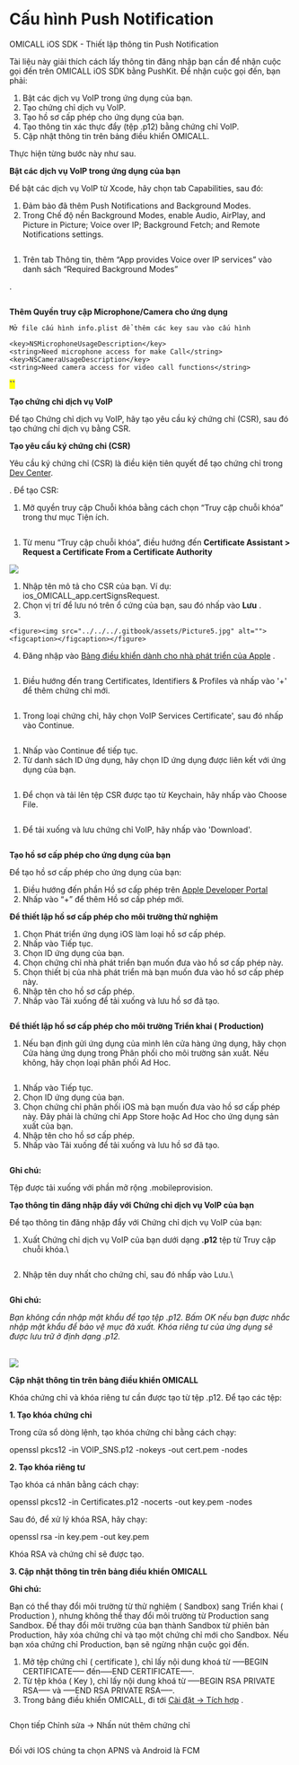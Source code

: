 # Cấu hình Push Notification

OMICALL iOS SDK - Thiết lập thông tin Push Notification

Tài liệu này giải thích cách lấy thông tin đăng nhập bạn cần để nhận cuộc gọi đến trên OMICALL iOS SDK bằng PushKit. Để nhận cuộc gọi đến, bạn phải:

1. Bật các dịch vụ VoIP trong ứng dụng của bạn.
2. Tạo chứng chỉ dịch vụ VoIP.
3. Tạo hồ sơ cấp phép cho ứng dụng của bạn.
4. Tạo thông tin xác thực đẩy (tệp .p12) bằng chứng chỉ VoIP.
5. Cập nhật thông tin trên bảng điều khiển OMICALL.

Thực hiện từng bước này như sau.

**Bật các dịch vụ VoIP trong ứng dụng của bạn**

Để bật các dịch vụ VoIP từ Xcode, hãy chọn tab Capabilities, sau đó:

1. Đảm bảo đã thêm Push Notifications and Background Modes.
2. Trong Chế độ nền Background Modes, enable Audio, AirPlay, and Picture in Picture; Voice over IP; Background Fetch; and Remote Notifications settings.

<figure><img src="../../../.gitbook/assets/Picture1.jpg" alt=""><figcaption></figcaption></figure>

1. Trên tab Thông tin, thêm “App provides Voice over IP services” vào danh sách “Required Background Modes”

.

<figure><img src="../../../.gitbook/assets/Picture2 (1).jpg" alt=""><figcaption></figcaption></figure>

**Thêm Quyền truy cập Microphone/Camera cho ứng dụng**&#x20;

`Mở file cấu hình info.plist để thêm các key sau vào cấu hình`

```markup
<key>NSMicrophoneUsageDescription</key>
<string>Need microphone access for make Call</string>
<key>NSCameraUsageDescription</key>
<string>Need camera access for video call functions</string>
```

<mark style="color:blue;">**``**</mark>

**Tạo chứng chỉ dịch vụ VoIP**

Để tạo Chứng chỉ dịch vụ VoIP, hãy tạo yêu cầu ký chứng chỉ (CSR), sau đó tạo chứng chỉ dịch vụ bằng CSR.

**Tạo yêu cầu ký chứng chỉ (CSR)**

Yêu cầu ký chứng chỉ (CSR) là điều kiện tiên quyết để tạo chứng chỉ trong [Dev Center](https://developer.apple.com/membercenter).

&#x20;. Để tạo CSR:

1. Mở quyền truy cập Chuỗi khóa bằng cách chọn “Truy cập chuỗi khóa” trong thư mục Tiện ích.

<figure><img src="../../../.gitbook/assets/Picture3.jpg" alt=""><figcaption></figcaption></figure>

1. Từ menu “Truy cập chuỗi khóa”, điều hướng đến **Certificate Assistant > Request a Certificate From a Certificate Authority**

![](../../../.gitbook/assets/Picture4.jpg)

1. Nhập tên mô tả cho CSR của bạn. Ví dụ: ios\_OMICALL\_app.certSignsRequest.
2. Chọn vị trí để lưu nó trên ổ cứng của bạn, sau đó nhấp vào **Lưu** .
3.

    <figure><img src="../../../.gitbook/assets/Picture5.jpg" alt=""><figcaption></figcaption></figure>
4. Đăng nhập vào [Bảng điều khiển dành cho nhà phát triển của Apple](https://developer.apple.com/) .&#x20;

&#x20;

<figure><img src="../../../.gitbook/assets/Picture6 (1).png" alt=""><figcaption></figcaption></figure>

1. Điều hướng đến trang Certificates, Identifiers & Profiles và nhấp vào '+' để thêm chứng chỉ mới.

<figure><img src="../../../.gitbook/assets/Picture7.jpg" alt=""><figcaption></figcaption></figure>

1. Trong loại chứng chỉ, hãy chọn VoIP Services Certificate', sau đó nhấp vào Continue.

<figure><img src="../../../.gitbook/assets/Picture8.jpg" alt=""><figcaption></figcaption></figure>

1. Nhấp vào Continue để tiếp tục.
2. Từ danh sách ID ứng dụng, hãy chọn ID ứng dụng được liên kết với ứng dụng của bạn.

<figure><img src="../../../.gitbook/assets/Picture9.jpg" alt=""><figcaption></figcaption></figure>

1. Để chọn và tải lên tệp CSR được tạo từ Keychain, hãy nhấp vào Choose File.

<figure><img src="../../../.gitbook/assets/Picture10.jpg" alt=""><figcaption></figcaption></figure>

1. Để tải xuống và lưu chứng chỉ VoIP, hãy nhấp vào 'Download'.

<figure><img src="../../../.gitbook/assets/Picture11.jpg" alt=""><figcaption></figcaption></figure>

**Tạo hồ sơ cấp phép cho ứng dụng của bạn**

Để tạo hồ sơ cấp phép cho ứng dụng của bạn:

1. Điều hướng đến phần Hồ sơ cấp phép trên [Apple Developer Portal](https://developer.apple.com/account/ios/profile/)
2. Nhấp vào “+” để thêm Hồ sơ cấp phép mới.

**Để thiết lập hồ sơ cấp phép cho môi trường thử nghiệm**

1. Chọn Phát triển ứng dụng iOS làm loại hồ sơ cấp phép.
2. Nhấp vào Tiếp tục.
3. Chọn ID ứng dụng của bạn.
4. Chọn chứng chỉ nhà phát triển bạn muốn đưa vào hồ sơ cấp phép này.
5. Chọn thiết bị của nhà phát triển mà bạn muốn đưa vào hồ sơ cấp phép này.
6. Nhập tên cho hồ sơ cấp phép.
7. Nhấp vào Tải xuống để tải xuống và lưu hồ sơ đã tạo.

<figure><img src="../../../.gitbook/assets/Picture12.jpg" alt=""><figcaption></figcaption></figure>

**Để thiết lập hồ sơ cấp phép cho môi trường Triển khai ( Production)**

1. Nếu bạn định gửi ứng dụng của mình lên cửa hàng ứng dụng, hãy chọn Cửa hàng ứng dụng trong Phân phối cho môi trường sản xuất. Nếu không, hãy chọn loại phân phối Ad Hoc.

<figure><img src="../../../.gitbook/assets/Picture13.jpg" alt=""><figcaption></figcaption></figure>

1. Nhấp vào Tiếp tục.
2. Chọn ID ứng dụng của bạn.
3. Chọn chứng chỉ phân phối iOS mà bạn muốn đưa vào hồ sơ cấp phép này. Đây phải là chứng chỉ App Store hoặc Ad Hoc cho ứng dụng sản xuất của bạn.
4. Nhập tên cho hồ sơ cấp phép.
5. Nhấp vào Tải xuống để tải xuống và lưu hồ sơ đã tạo.

<figure><img src="../../../.gitbook/assets/Picture14.jpg" alt=""><figcaption></figcaption></figure>

**Ghi chú:**

Tệp được tải xuống với phần mở rộng .mobileprovision.

**Tạo thông tin đăng nhập đẩy với Chứng chỉ dịch vụ VoIP của bạn**

Để tạo thông tin đăng nhập đẩy với Chứng chỉ dịch vụ VoIP của bạn:

1.  Xuất Chứng chỉ dịch vụ VoIP của bạn dưới dạng **.p12** tệp từ Truy cập chuỗi khóa.\


    <figure><img src="../../../.gitbook/assets/Picture15.jpg" alt=""><figcaption></figcaption></figure>
2.  Nhập tên duy nhất cho chứng chỉ, sau đó nhấp vào Lưu.\


    <figure><img src="../../../.gitbook/assets/Picture16.jpg" alt=""><figcaption></figcaption></figure>

**Ghi chú:**

_Bạn không cần nhập mật khẩu để tạo tệp .p12. Bấm OK nếu bạn được nhắc nhập mật khẩu để bảo vệ mục đã xuất. Khóa riêng tư của ứng dụng sẽ được lưu trữ ở định dạng .p12._

\
![](../../../.gitbook/assets/Picture17.png)

**Cập nhật thông tin trên bảng điều khiển OMICALL**

Khóa chứng chỉ và khóa riêng tư cần được tạo từ tệp .p12. Để tạo các tệp:

**1. Tạo khóa chứng chỉ**

Trong cửa sổ dòng lệnh, tạo khóa chứng chỉ bằng cách chạy:

openssl pkcs12 -in VOIP\_SNS.p12 -nokeys -out cert.pem -nodes

**2. Tạo khóa riêng tư**

Tạo khóa cá nhân bằng cách chạy:

openssl pkcs12 -in Certificates.p12 -nocerts -out key.pem -nodes

Sau đó, để xử lý khóa RSA, hãy chạy:

openssl rsa -in key.pem -out key.pem

Khóa RSA và chứng chỉ sẽ được tạo.

**3. Cập nhật thông tin trên bảng điều khiển OMICALL**

**Ghi chú:**

Bạn có thể thay đổi môi trường từ thử nghiệm ( Sandbox) sang Triển khai ( Production ), nhưng không thể thay đổi môi trường từ Production sang Sandbox. Để thay đổi môi trường của bạn thành Sandbox từ phiên bản Production, hãy xóa chứng chỉ và tạo một chứng chỉ mới cho Sandbox. Nếu bạn xóa chứng chỉ Production, bạn sẽ ngừng nhận cuộc gọi đến.

1. Mở tệp chứng chỉ ( certificate ), chỉ lấy nội dung khoá từ —–BEGIN CERTIFICATE—– đến—–END CERTIFICATE—–.
2. Từ tệp khóa ( Key ), chỉ lấy nội dung khoá từ —–BEGIN RSA PRIVATE RSA—– và —–END RSA PRIVATE RSA—–.
3. Trong bảng điều khiển OMICALL, đi tới [Cài đặt -> Tích hợp](https://ocp52033.omicrm.vn/config/company/integrated/api) .&#x20;

&#x20;

<figure><img src="../../../.gitbook/assets/Picture18.png" alt=""><figcaption></figcaption></figure>

Chọn tiếp Chỉnh sửa -> Nhấn nút thêm chứng chỉ

<figure><img src="../../../.gitbook/assets/image (2) (2).png" alt=""><figcaption></figcaption></figure>

Đối với IOS chúng ta chọn APNS và Android là FCM

&#x20;
